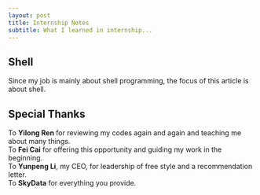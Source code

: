```yaml
---
layout: post
title: Internship Notes
subtitle: What I learned in internship...
---
```

## Shell 
Since my job is mainly about shell programming, the focus of this article is about shell.

## Special Thanks
To **Yilong Ren** for reviewing my codes again and again and teaching me about many things.   
To **Fei Cai** for offering this opportunity and guiding my work in the beginning.   
To **Yunpeng Li**, my CEO, for leadership of free style and a recommendation letter.   
To **SkyData** for everything you provide.

